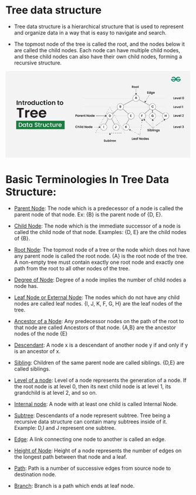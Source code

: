 # Tree data structure

- Tree data structure is a hierarchical structure that is used to represent and organize data in a way that is easy to navigate and search.

- The topmost node of the tree is called the root, and the nodes below it are called the child nodes. Each node can have multiple child nodes, and these child nodes can also have their own child nodes, forming a recursive structure.

![alt text](Introduction-to-tree-.webp)

# Basic Terminologies In Tree Data Structure:

- <u>Parent Node</u>: The node which is a predecessor of a node is called the parent node of that node. Ex: {B} is the parent node of {D, E}.

- <u>Child Node</u>: The node which is the immediate successor of a node is called the child node of that node. Examples: {D, E} are the child nodes of {B}.

- <u>Root Node</u>: The topmost node of a tree or the node which does not have any parent node is called the root node. {A} is the root node of the tree. A non-empty tree must contain exactly one root node and exactly one path from the root to all other nodes of the tree.

- <u>Degree of Node</u>: Degree of a node implies the number of child nodes a node has.

- <u>Leaf Node or External Node</u>: The nodes which do not have any child nodes are called leaf nodes. {I, J, K, F, G, H} are the leaf nodes of the tree.

- <u>Ancestor of a Node</u>: Any predecessor nodes on the path of the root to that node are called Ancestors of that node. {A,B} are the ancestor nodes of the node {E}

- <u>Descendant</u>: A node x is a descendant of another node y if and only if y is an ancestor of x.

- <u>Sibling</u>: Children of the same parent node are called siblings. {D,E} are called siblings.

- <u>Level of a node</u>: Level of a node represents the generation of a node. If the root node is at level 0, then its next child node is at level 1, its grandchild is at level 2, and so on.

- <u>Internal node</u>: A node with at least one child is called Internal Node.

- <u>Subtree</u>: Descendants of a node represent subtree. Tree being a recursive data structure can contain many subtrees inside of it. Example: D,I and J represent one subtree.

- <u>Edge</u>: A link connecting one node to another is called an edge.

- <u>Height of Node</u>: Height of a node represents the number of edges on the longest path between that node and a leaf.

- <u>Path</u>: Path is a number of successive edges from source node to destination node.

- <u>Branch</u>: Branch is a path which ends at leaf node.
